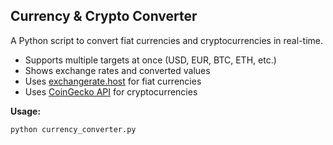 ## Currency & Crypto Converter

A Python script to convert fiat currencies and cryptocurrencies in real-time.  
- Supports multiple targets at once (USD, EUR, BTC, ETH, etc.)  
- Shows exchange rates and converted values  
- Uses [exchangerate.host](https://exchangerate.host/) for fiat currencies  
- Uses [CoinGecko API](https://www.coingecko.com/) for cryptocurrencies  

**Usage:**
```bash
python currency_converter.py
